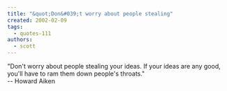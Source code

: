 ```yaml
---
title: "&quot;Don&#039;t worry about people stealing"
created: 2002-02-09
tags: 
  - quotes-111
authors: 
  - scott
---
```


"Don't worry about people stealing your ideas. If your ideas are any good, you'll have to ram them down people's throats."  
\-- Howard Aiken
